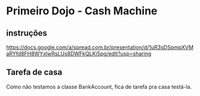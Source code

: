 # Primeiro Dojo - Cash Machine

## instruções
  https://docs.google.com/a/spread.com.br/presentation/d/1uR3sDSpmpXVMaRYfd8FH8WYxlwRsLUs8DWFkQLKi5pg/edit?usp=sharing

## Tarefa de casa
  Como não testamos a classe BankAccount, fica de tarefa pra casa testá-la.
